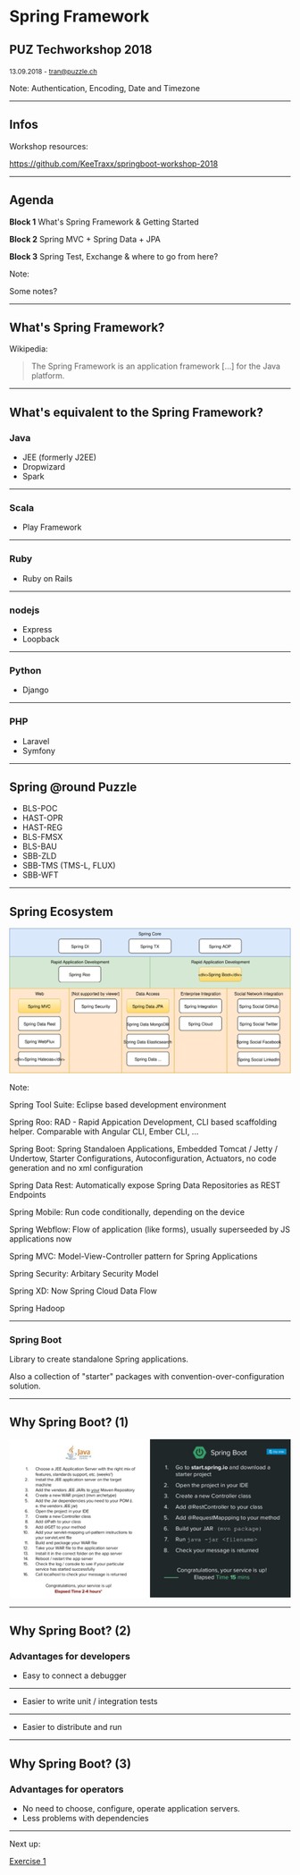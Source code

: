 # Spring Framework

## PUZ Techworkshop 2018

<small>13.09.2018 - tran@puzzle.ch</small>

Note: Authentication, Encoding, Date and Timezone

<!-- .slide: class="master01" -->

---

## Infos

Workshop resources:

https://github.com/KeeTraxx/springboot-workshop-2018

---

## Agenda

**Block 1** What's Spring Framework & Getting Started

**Block 2** Spring MVC + Spring Data + JPA

**Block 3** Spring Test, Exchange & where to go from here?

Note:

Some notes?

<!-- .slide: class="master02" -->

---

## What's Spring Framework?

Wikipedia:

> The Spring Framework is an application framework [...] for the Java platform.

---

## What's equivalent to the Spring Framework?

### Java

* JEE (formerly J2EE)
* Dropwizard
* Spark

----

### Scala

* Play Framework

----

### Ruby

* Ruby on Rails

----

### nodejs

* Express
* Loopback

----

### Python

* Django

----

### PHP

* Laravel
* Symfony

---

## Spring @round Puzzle

* BLS-POC
* HAST-OPR
* HAST-REG
* BLS-FMSX
* BLS-BAU
* SBB-ZLD
* SBB-TMS (TMS-L, FLUX)
* SBB-WFT

---

## Spring Ecosystem

![Desu](images/spring_ecosystem.svg)

Note:

Spring Tool Suite: Eclipse based development environment

Spring Roo: RAD - Rapid Appication Development, CLI based scaffolding helper. Comparable with Angular CLI, Ember CLI, ...

Spring Boot: Spring Standaloen Applications, Embedded Tomcat / Jetty / Undertow, Starter Configurations, Autoconfiguration, Actuators, no code generation and no xml configuration

Spring Data Rest: Automatically expose Spring Data Repositories as REST Endpoints

Spring Mobile: Run code conditionally, depending on the device

Spring Webflow: Flow of application (like forms), usually superseeded by JS applications now

Spring MVC: Model-View-Controller pattern for Spring Applications

Spring Security: Arbitary Security Model

Spring XD: Now Spring Cloud Data Flow

Spring Hadoop

---

### Spring Boot

Library to create standalone Spring applications.

Also a collection of "starter" packages with convention-over-configuration solution.

---

## Why Spring Boot? (1)

![Spring vs JEE](images/spring_vs_jee.png)

---

## Why Spring Boot? (2)

### Advantages for developers

* Easy to connect a debugger

----

* Easier to write unit / integration tests

----

* Easier to distribute and run

---

## Why Spring Boot? (3)

### Advantages for operators

* No need to choose, configure, operate application servers.
* Less problems with dependencies

---

Next up:

[Exercise 1](block_1_exercise.md)